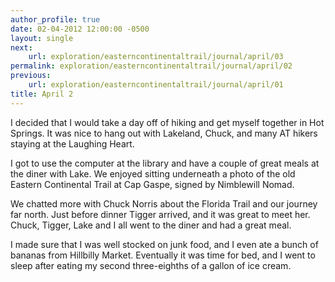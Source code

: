 ```yaml
---
author_profile: true
date: 02-04-2012 12:00:00 -0500
layout: single
next:
    url: exploration/easterncontinentaltrail/journal/april/03
permalink: exploration/easterncontinentaltrail/journal/april/02
previous:
    url: exploration/easterncontinentaltrail/journal/april/01
title: April 2
---
```

I decided that I would take a day off of hiking and get myself together in Hot Springs. It was nice to hang out with Lakeland, Chuck, and many AT hikers staying at the Laughing Heart.

I got to use the computer at the library and have a couple of great meals at the diner with Lake. We enjoyed sitting underneath a photo of the old Eastern Continental Trail at Cap Gaspe, signed by Nimblewill Nomad.

We chatted more with Chuck Norris about the Florida Trail and our journey far north. Just before dinner Tigger arrived, and it was great to meet her. Chuck, Tigger, Lake and I all went to the diner and had a great meal.

I made sure that I was well stocked on junk food, and I even ate a bunch of bananas from Hillbilly Market. Eventually it was time for bed, and I went to sleep after eating my second three-eighths of a gallon of ice cream.